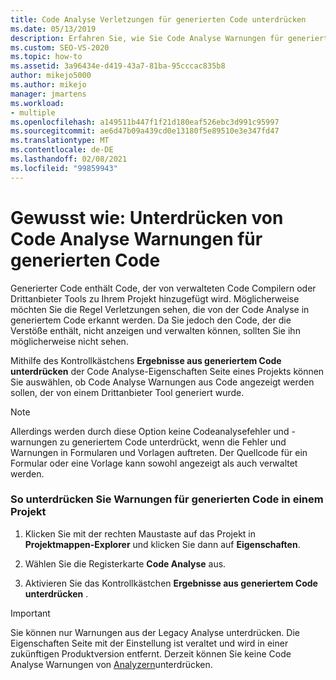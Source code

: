 ```yaml
---
title: Code Analyse Verletzungen für generierten Code unterdrücken
ms.date: 05/13/2019
description: Erfahren Sie, wie Sie Code Analyse Warnungen für generierten Code unterdrücken. Erfahren Sie, wie Sie verhindern können, dass Visual Studio ältere Analyse Warnungen zu generiertem Code anzeigt.
ms.custom: SEO-VS-2020
ms.topic: how-to
ms.assetid: 3a96434e-d419-43a7-81ba-95cccac835b8
author: mikejo5000
ms.author: mikejo
manager: jmartens
ms.workload:
- multiple
ms.openlocfilehash: a149511b447f1f21d180eaf526ebc3d991c95997
ms.sourcegitcommit: ae6d47b09a439cd0e13180f5e89510e3e347fd47
ms.translationtype: MT
ms.contentlocale: de-DE
ms.lasthandoff: 02/08/2021
ms.locfileid: "99859943"
---
```

# <a name="how-to-suppress-code-analysis-warnings-for-generated-code"></a>Gewusst wie: Unterdrücken von Code Analyse Warnungen für generierten Code

Generierter Code enthält Code, der von verwalteten Code Compilern oder Drittanbieter Tools zu Ihrem Projekt hinzugefügt wird. Möglicherweise möchten Sie die Regel Verletzungen sehen, die von der Code Analyse in generiertem Code erkannt werden. Da Sie jedoch den Code, der die Verstöße enthält, nicht anzeigen und verwalten können, sollten Sie ihn möglicherweise nicht sehen.

Mithilfe des Kontrollkästchens **Ergebnisse aus generiertem Code unterdrücken** der Code Analyse-Eigenschaften Seite eines Projekts können Sie auswählen, ob Code Analyse Warnungen aus Code angezeigt werden sollen, der von einem Drittanbieter Tool generiert wurde.

> [!NOTE]
> Allerdings werden durch diese Option keine Codeanalysefehler und -warnungen zu generiertem Code unterdrückt, wenn die Fehler und Warnungen in Formularen und Vorlagen auftreten. Der Quellcode für ein Formular oder eine Vorlage kann sowohl angezeigt als auch verwaltet werden.

### <a name="to-suppress-warnings-for-generated-code-in-a-project"></a>So unterdrücken Sie Warnungen für generierten Code in einem Projekt

1. Klicken Sie mit der rechten Maustaste auf das Projekt in **Projektmappen-Explorer** und klicken Sie dann auf **Eigenschaften**.

2. Wählen Sie die Registerkarte **Code Analyse** aus.

3. Aktivieren Sie das Kontrollkästchen **Ergebnisse aus generiertem Code unterdrücken** .

> [!IMPORTANT]
> Sie können nur Warnungen aus der Legacy Analyse unterdrücken. Die Eigenschaften Seite mit der Einstellung ist veraltet und wird in einer zukünftigen Produktversion entfernt. Derzeit können Sie keine Code Analyse Warnungen von [Analyzern](roslyn-analyzers-overview.md)unterdrücken.
